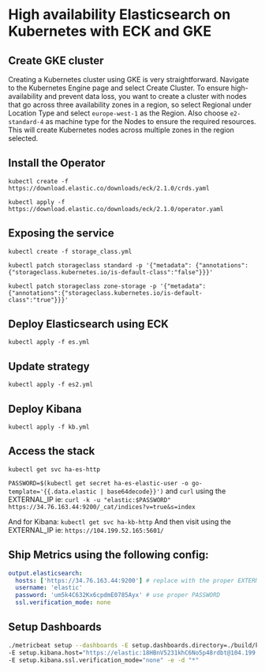 # High availability Elasticsearch on Kubernetes with ECK and GKE

## Create GKE cluster

Creating a Kubernetes cluster using GKE is very straightforward. Navigate to the Kubernetes Engine page
and select Create Cluster. To ensure high-availability and prevent data loss, you want to create a cluster
with nodes that go across three availability zones in a region, so select Regional under Location Type and select
`europe-west-1` as the Region.
Also choose `e2-standard-4` as machine type for the Nodes to ensure the required resources.
This will create Kubernetes nodes across multiple zones in the region selected.


## Install the Operator

`kubectl create -f https://download.elastic.co/downloads/eck/2.1.0/crds.yaml`

`kubectl apply -f https://download.elastic.co/downloads/eck/2.1.0/operator.yaml`


## Exposing the service

`kubectl create -f storage_class.yml`

`kubectl patch storageclass standard -p '{"metadata": {"annotations":{"storageclass.kubernetes.io/is-default-class":"false"}}}'`

`kubectl patch storageclass zone-storage -p '{"metadata": {"annotations":{"storageclass.kubernetes.io/is-default-class":"true"}}}'`


## Deploy Elasticsearch using ECK

`kubectl apply -f es.yml`


## Update strategy

`kubectl apply -f es2.yml`


## Deploy Kibana

`kubectl apply -f kb.yml`


## Access the stack

`kubectl get svc ha-es-http`

`PASSWORD=$(kubectl get secret ha-es-elastic-user -o go-template='{{.data.elastic | base64decode}}')`
and `curl` using the EXTERNAL_IP ie:
`curl -k -u "elastic:$PASSWORD" https://34.76.163.44:9200/_cat/indices?v=true&s=index`

And for Kibana:
`kubectl get svc ha-kb-http`
And then visit using the EXTERNAL_IP ie: `https://104.199.52.165:5601/`

## Ship Metrics using the following config:

```yaml
output.elasticsearch:
  hosts: ['https://34.76.163.44:9200'] # replace with the proper EXTERNAL_IP
  username: 'elastic'
  password: 'um5k4C632Kx6cpdmE0785Ayx' # use proper PASSWORD
  ssl.verification_mode: none
```


## Setup Dashboards

```bash
./metricbeat setup --dashboards -E setup.dashboards.directory=./build/kibana \
-E setup.kibana.host="https://elastic:18HBnV5231khC6No5p48rdbt@104.199.52.165:5601" \
-E setup.kibana.ssl.verification_mode="none" -e -d "*"
```
